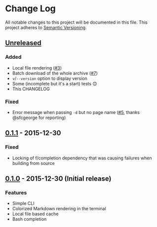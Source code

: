 # Change Log
All notable changes to this project will be documented in this file.
This project adheres to [Semantic Versioning](http://semver.org/).

## [Unreleased](https://github.com/porras/tlcr/compare/0.1.1...HEAD)
### Added
- Local file rendering ([#3](https://github.com/porras/tlcr/pull/3))
- Batch download of the whole archive ([#7](https://github.com/porras/tlcr/pull/7))
- `v`/`--version` option to display version
- Some (incomplete but it's a start) tests 😊
- This CHANGELOG

### Fixed
- Error message when passing `-d` but no page name ([#5](https://github.com/porras/tlcr/pull/5), thanks @sfcgeorge for reporting)

## [0.1.1](https://github.com/porras/tlcr/compare/0.1.0...0.1.1) - 2015-12-30
### Fixed
- Locking of f/completion dependency that was causing failures when building from source

## [0.1.0](https://github.com/porras/tlcr/tree/0.1.0) - 2015-12-30 (Initial release)
### Features
- Simple CLI
- Colorized Markdown rendering in the terminal
- Local file based cache
- Bash completion
